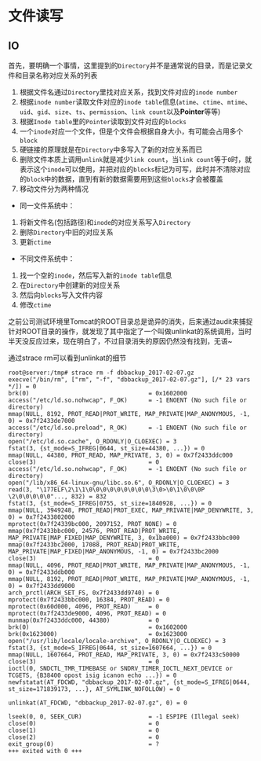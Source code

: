 # 文件读写

## IO
首先，要明确一个事情，这里提到的`Directory`并不是通常说的目录，而是记录文件和目录名称对应关系的列表
1. 根据文件名通过`Directory`里找对应关系，找到文件对应的`inode number`
2. 根据`inode number`读取文件对应的`inode table`信息(`atime`、`ctime`、`mtime`、`uid`、`gid`、`size`、`ts`、`permission`、`link count`以及**Pointer**等等)
3. 根据`Inode table`里的`Pointer`读取到文件对应的`blocks`
4. 一个`inode`对应一个文件，但是个文件会根据自身大小，有可能会占用多个`block`
5. 硬链接的原理就是在`Directory`中多写入了新的对应关系而已
6. 删除文件本质上调用`unlink`就是减少`link count`，当`link count`等于`0`时，就表示这个`inode`可以使用，并把对应的`blocks`标记为可写，此时并不清除对应的`block`中的数据，直到有新的数据需要用到这些`blocks`才会被覆盖
7. 移动文件分为两种情况
  * 同一文件系统中：
   1. 将新文件名(包括路径)和`inode`的对应关系写入`Directory`
   2. 删除`Directory`中旧的对应关系
   3. 更新`ctime`
  * 不同文件系统中：
   1. 找一个空的`inode`，然后写入新的`inode table`信息
   2. 在`Directory`中创建新的对应关系
   3. 然后向`blocks`写入文件内容
   4. 修改`ctime`
   
   
   
之前公司测试环境里Tomcat的ROOT目录总是诡异的消失，后来通过audit来捕捉针对ROOT目录的操作，就发现了其中指定了一个叫做unlinkat的系统调用，当时半天没反应过来，现在明白了，不过目录消失的原因仍然没有找到，无语~

通过strace rm可以看到unlinkat的细节

```
root@server:/tmp# strace rm -f dbbackup_2017-02-07.gz 
execve("/bin/rm", ["rm", "-f", "dbbackup_2017-02-07.gz"], [/* 23 vars */]) = 0
brk(0)                                  = 0x1602000
access("/etc/ld.so.nohwcap", F_OK)      = -1 ENOENT (No such file or directory)
mmap(NULL, 8192, PROT_READ|PROT_WRITE, MAP_PRIVATE|MAP_ANONYMOUS, -1, 0) = 0x7f2433de7000
access("/etc/ld.so.preload", R_OK)      = -1 ENOENT (No such file or directory)
open("/etc/ld.so.cache", O_RDONLY|O_CLOEXEC) = 3
fstat(3, {st_mode=S_IFREG|0644, st_size=44380, ...}) = 0
mmap(NULL, 44380, PROT_READ, MAP_PRIVATE, 3, 0) = 0x7f2433ddc000
close(3)                                = 0
access("/etc/ld.so.nohwcap", F_OK)      = -1 ENOENT (No such file or directory)
open("/lib/x86_64-linux-gnu/libc.so.6", O_RDONLY|O_CLOEXEC) = 3
read(3, "\177ELF\2\1\1\0\0\0\0\0\0\0\0\0\3\0>\0\1\0\0\0P \2\0\0\0\0\0"..., 832) = 832
fstat(3, {st_mode=S_IFREG|0755, st_size=1840928, ...}) = 0
mmap(NULL, 3949248, PROT_READ|PROT_EXEC, MAP_PRIVATE|MAP_DENYWRITE, 3, 0) = 0x7f2433802000
mprotect(0x7f24339bc000, 2097152, PROT_NONE) = 0
mmap(0x7f2433bbc000, 24576, PROT_READ|PROT_WRITE, MAP_PRIVATE|MAP_FIXED|MAP_DENYWRITE, 3, 0x1ba000) = 0x7f2433bbc000
mmap(0x7f2433bc2000, 17088, PROT_READ|PROT_WRITE, MAP_PRIVATE|MAP_FIXED|MAP_ANONYMOUS, -1, 0) = 0x7f2433bc2000
close(3)                                = 0
mmap(NULL, 4096, PROT_READ|PROT_WRITE, MAP_PRIVATE|MAP_ANONYMOUS, -1, 0) = 0x7f2433ddb000
mmap(NULL, 8192, PROT_READ|PROT_WRITE, MAP_PRIVATE|MAP_ANONYMOUS, -1, 0) = 0x7f2433dd9000
arch_prctl(ARCH_SET_FS, 0x7f2433dd9740) = 0
mprotect(0x7f2433bbc000, 16384, PROT_READ) = 0
mprotect(0x60d000, 4096, PROT_READ)     = 0
mprotect(0x7f2433de9000, 4096, PROT_READ) = 0
munmap(0x7f2433ddc000, 44380)           = 0
brk(0)                                  = 0x1602000
brk(0x1623000)                          = 0x1623000
open("/usr/lib/locale/locale-archive", O_RDONLY|O_CLOEXEC) = 3
fstat(3, {st_mode=S_IFREG|0644, st_size=1607664, ...}) = 0
mmap(NULL, 1607664, PROT_READ, MAP_PRIVATE, 3, 0) = 0x7f2433c50000
close(3)                                = 0
ioctl(0, SNDCTL_TMR_TIMEBASE or SNDRV_TIMER_IOCTL_NEXT_DEVICE or TCGETS, {B38400 opost isig icanon echo ...}) = 0
newfstatat(AT_FDCWD, "dbbackup_2017-02-07.gz", {st_mode=S_IFREG|0644, st_size=171839173, ...}, AT_SYMLINK_NOFOLLOW) = 0

unlinkat(AT_FDCWD, "dbbackup_2017-02-07.gz", 0) = 0

lseek(0, 0, SEEK_CUR)                   = -1 ESPIPE (Illegal seek)
close(0)                                = 0
close(1)                                = 0
close(2)                                = 0
exit_group(0)                           = ?
+++ exited with 0 +++
```


 
